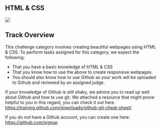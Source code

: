 ## HTML & CSS

<img src="https://www.filepicker.io/api/file/INZsH6XtRIqQqxvYGP6Q">

## Track Overview

This challenge category involves creating beautiful webpages using HTML & CSS. To perform tasks assigned for this category, we expect the following:
- That you have a basic knowledge of HTML & CSS 
- That you know how to use the above to create responsive webpages. 
- You should also know how to use Github as your work will be uploaded to Github and reviewed by an assigned judge.

If your knowledge of Github is still shaky, we advice you to read up well about Github and how to use git. We attached a resource that might prove helpful to you in this regard, you can check it out here.
https://training.github.com/downloads/github-git-cheat-sheet/

 
If you do not have a Github account, you can create one here: https://github.com/signup 
